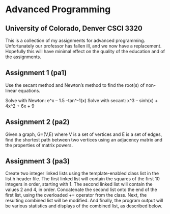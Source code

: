 Advanced Programming
====================
University of Colorado, Denver CSCI 3320
----------------------------------------

This is a collection of my assignments for advanced programming. 
Unfortunately our professor has fallen ill, and we now have a replacement.
Hopefully this will have minimal effect on the quality of the education and
of the assignments.

Assignment 1 (pa1)
------------------
Use the secant method and Newton’s method to find the root(s) of non-linear 
equations.

Solve with Newton: e^x – 1.5 –tan^-1(x)
Solve with secant: x^3 – sinh(x) + 4x^2 + 6x + 9

Assignment 2 (pa2)
------------------
Given a graph, G=(V,E) where V is a set of vertices and E is a set of edges, 
find the shortest path between two vertices using an adjacency matrix and the
properties of matrix powers.

Assignment 3 (pa3)
------------------
Create two integer linked lists using the template-enabled class list in the list.h header
file. The first linked list will contain the squares of the first 10 integers in order, starting 
with 1. The second linked list will contain the values 2 and 4, in order. Concatenate the 
second list onto the end of the first list, using the overloaded += operator from the class.
Next, the resulting combined list will be modified. And finally, the program output will 
be various statistics and displays of the combined list, as described below.
